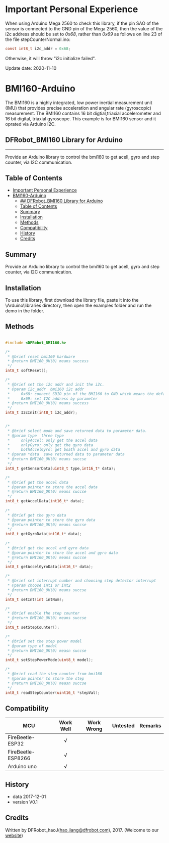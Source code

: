 ﻿# Important Personal Experience
When using Arduino Mega 2560 to check this library, if the pin SAO of the sensor is connected to the GND pin of the Mega 2560, then the value of the i2c address should be set to *0x68*, rather than *0x69* as follows on line 23 of the file stepCounterNormal.ino:
```C
const int8_t i2c_addr = 0x68;
```
Otherwise, it will throw "i2c initialize failed".

Update date: 2020-11-10

# BMI160-Arduino
The BMI160 is a highly integrated, low power inertial measurement unit (IMU) that provides precise acceleration and angular rate (gyroscopic) measurement.
The BMI160 contains 16 bit digtial,triaxial accelerometer and 16 bit digital, triaxial gyroscope.
This example is for BMI160 sensor and it oprated via Arduino I2C.

## DFRobot_BMI160 Library for Arduino
---------------------------------------------------------

Provide an Arduino library to control the bmi160 to get acell, gyro and step counter, via I2C communication.

## Table of Contents

- [Important Personal Experience](#important-personal-experience)
- [BMI160-Arduino](#bmi160-arduino)
  - [## DFRobot_BMI160 Library for Arduino](#h2-iddfrobot_bmi160-library-for-arduino-181dfrobot_bmi160-library-for-arduinoh2)
  - [Table of Contents](#table-of-contents)
  - [Summary](#summary)
  - [Installation](#installation)
  - [Methods](#methods)
  - [Compatibility](#compatibility)
  - [History](#history)
  - [Credits](#credits)

## Summary

Provide an Arduino library to control the bmi160 to get acell, gyro and step counter, via I2C communication.

## Installation

To use this library, first download the library file, paste it into the \Arduino\libraries directory, then open the examples folder and run the demo in the folder.

## Methods

```C++	

#include <DFRobot_BMI160.h>

/*
 * @brief reset bmi160 hardware
 * @return BMI160_OK(0) means success
 */
int8_t softReset();

/*
 * @brief set the i2c addr and init the i2c.
 * @param i2c_addr  bmi160 i2c addr
 *     0x68: connect SDIO pin of the BMI160 to GND which means the default I2C address
 *     0x69: set I2C address by parameter
 * @return BMI160_OK(0) means success
 */
int8_t I2cInit(int8_t i2c_addr);


/*
 * @brief select mode and save returned data to parameter data.
 * @param type  three type
 *     onlyAccel: only get the accel data
 *     onlyGyro: only get the gyro data
 *     bothAccelGyro: get boath accel and gyro data
 * @param *data  save returned data to parameter data
 * @return BMI160_OK(0) means succse
 */
int8_t getSensorData(uint8_t type,int16_t* data);

/*
 * @brief get the accel data 
 * @param pointer to store the accel data
 * @return BMI160_OK(0) means succse
 */
int8_t getAccelData(int16_t* data);
  
/*
 * @brief get the gyro data 
 * @param pointer to store the gyro data
 * @return BMI160_OK(0) means succse
 */
int8_t getGyroData(int16_t* data);
    
/*
 * @brief get the accel and gyro data 
 * @param pointer to store the accel and gyro data
 * @return BMI160_OK(0) means succse
 */
int8_t getAccelGyroData(int16_t* data);

/*
 * @brief set interrupt number and choosing step detector interrupt
 * @param choose int1 or int2
 * @return BMI160_OK(0) means succse
 */
int8_t setInt(int intNum);

/*
 * @brief enable the step counter
 * @return BMI160_OK(0) means succse
 */
int8_t setStepCounter();

/*
 * @brief set the step power model
 * @param type of model 
 * @return BMI160_OK(0) measn succse
 */
int8_t setStepPowerMode(uint8_t model);

/*
 * @brief read the step counter from bmi160
 * @param pointer to store the step 
 * @return BMI160_OK(0) measn succse
 */
int8_t readStepCounter(uint16_t *stepVal);

```

## Compatibility

MCU                | Work Well    | Work Wrong   | Untested    | Remarks
------------------ | :----------: | :----------: | :---------: | -----
FireBeetle-ESP32   |      √       |              |             | 
FireBeetle-ESP8266 |      √       |              |             | 
Arduino uno        |      √       |              |             | 


## History

- data 2017-12-01
- version V0.1


## Credits

Written by DFRobot_haoJ(hao.jiang@dfrobot.com), 2017. (Welcome to our [website](https://www.dfrobot.com/))





